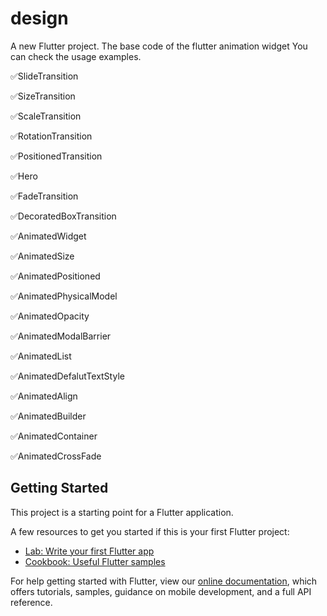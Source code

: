 # design

A new Flutter project.
The base code of the flutter animation widget
You can check the usage examples.

✅SlideTransition

✅SizeTransition

✅ScaleTransition

✅RotationTransition

✅PositionedTransition

✅Hero

✅FadeTransition

✅DecoratedBoxTransition

✅AnimatedWidget 

✅AnimatedSize

✅AnimatedPositioned

✅AnimatedPhysicalModel

✅AnimatedOpacity

✅AnimatedModalBarrier

✅AnimatedList

✅AnimatedDefalutTextStyle

✅AnimatedAlign

✅AnimatedBuilder

✅AnimatedContainer

✅AnimatedCrossFade


## Getting Started

This project is a starting point for a Flutter application.

A few resources to get you started if this is your first Flutter project:

- [Lab: Write your first Flutter app](https://flutter.dev/docs/get-started/codelab)
- [Cookbook: Useful Flutter samples](https://flutter.dev/docs/cookbook)

For help getting started with Flutter, view our
[online documentation](https://flutter.dev/docs), which offers tutorials,
samples, guidance on mobile development, and a full API reference.
